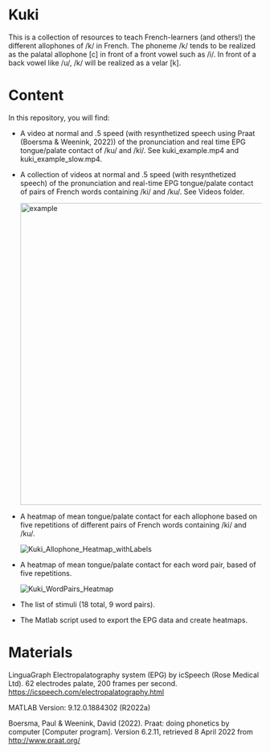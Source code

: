 # Kuki
This is a collection of resources to teach French-learners (and others!) the different allophones of /k/ in French. The phoneme /k/ tends to be realized as the palatal allophone \[c\] in front of a front vowel such as /i/. In front of a back vowel like /u/, /k/ will be realized as a velar \[k]. 

# Content 
In this repository, you will find: 
- A video at normal and .5 speed (with resynthetized speech using Praat (Boersma & Weenink, 2022)) of the pronunciation and real time EPG tongue/palate contact of /ku/ and /ki/. See kuki_example.mp4 and kuki_example_slow.mp4.
- A collection of videos at normal and .5 speed (with resynthetized speech) of the pronunciation and real-time EPG tongue/palate contact of pairs of French words containing /ki/ and /ku/. See Videos folder. 

     <img width="600" alt="example" src="https://user-images.githubusercontent.com/103048285/162155966-5af5d5de-58c0-4805-a290-d5737d6f9f90.png">
     
- A heatmap of mean tongue/palate contact for each allophone based on five repetitions of different pairs of French words containing /ki/ and /ku/.  

     ![Kuki_Allophone_Heatmap_withLabels](https://user-images.githubusercontent.com/103048285/162165846-28fee167-ba4b-4511-80d2-1659cf2ca703.png)
- A heatmap of mean tongue/palate contact for each word pair, based of five repetitions. 

     ![Kuki_WordPairs_Heatmap](https://user-images.githubusercontent.com/103048285/162164132-9c5bd2d4-a4f1-4dab-8c16-98a2b08893ab.png)
- The list of stimuli (18 total, 9 word pairs).  
- The Matlab script used to export the EPG data and create heatmaps. 

# Materials

LinguaGraph Electropalatography system (EPG) by icSpeech (Rose Medical Ltd). 62 electrodes palate, 200 frames per second. 
https://icspeech.com/electropalatography.html

MATLAB Version: 9.12.0.1884302 (R2022a)

Boersma, Paul & Weenink, David (2022). Praat: doing phonetics by computer [Computer program]. Version 6.2.11, retrieved 8 April 2022 from http://www.praat.org/
